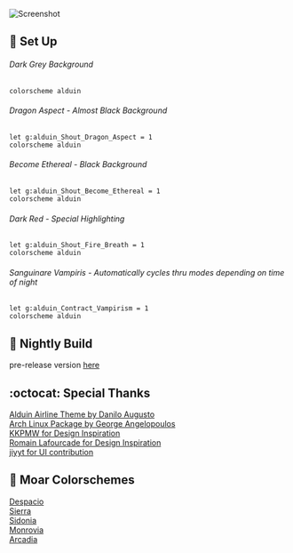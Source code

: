 ![Screenshot](https://cloud.githubusercontent.com/assets/11221489/26618880/db1a22ce-4590-11e7-8b41-042181b330ca.png)

:space_invader: Set Up
------

###### Dark Grey Background 
```VimL
colorscheme alduin 
```

###### Dragon Aspect - Almost Black Background
```VimL
let g:alduin_Shout_Dragon_Aspect = 1
colorscheme alduin 
```

###### Become Ethereal - Black Background
```VimL
let g:alduin_Shout_Become_Ethereal = 1
colorscheme alduin 
```

###### Dark Red - Special Highlighting
```VimL
let g:alduin_Shout_Fire_Breath = 1
colorscheme alduin
```

######  Sanguinare Vampiris - Automatically cycles thru modes depending on time of night
```VimL
let g:alduin_Contract_Vampirism = 1
colorscheme alduin 
```

:crescent_moon: Nightly Build
----------------------------
pre-release version [here](https://github.com/AlessandroYorba/Alduin/tree/nightly)

:octocat: Special Thanks
-----------------
[Alduin Airline Theme by Danilo Augusto](https://github.com/danilo-augusto)<br>
[Arch Linux Package by George Angelopoulos](https://github.com/lathan)<br>
[KKPMW for Design Inspiration](https://github.com/KKPMW/moonshine-vim)<br>
[Romain Lafourcade for Design Inspiration](https://github.com/romainl/Apprentice)<br>
[jiyyt for UI contribution](https://github.com/jiyyt)

:octopus: Moar Colorschemes
-------
[Despacio](https://github.com/AlessandroYorba/Despacio)<br>
[Sierra](https://github.com/AlessandroYorba/Sierra)<br>
[Sidonia](https://github.com/AlessandroYorba/Sidonia)<br>
[Monrovia](https://github.com/AlessandroYorba/Monrovia)<br>
[Arcadia](https://github.com/AlessandroYorba/Arcadia)
